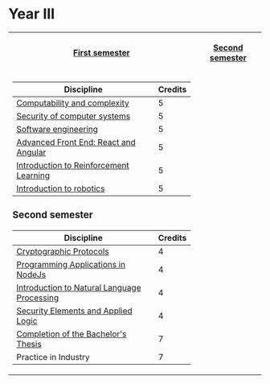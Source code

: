 # Year III

<table><tr><th>

[First semester](https://github.com/anamariapanait10/FMI-materials-bachelor/tree/master/Year%20III/sem%201)

</th><th>

[Second semester](https://github.com/anamariapanait10/FMI-materials/tree/master/Year%20I/sem%202)

</th></tr>
<tr><td>

| Discipline                                       | Credits |
|--------------------------------------------------|---------|
| [Computability and complexity]()                     |    5    |
| [Security of computer systems]()                     |    5    |
| [Software engineering](https://github.com/anamariapanait10/FMI-materials/tree/master/Year%20III/sem%201/Inginerie%20software)                             |    5    |
| [Advanced Front End: React and Angular]()            |    5    |
| [Introduction to Reinforcement Learning]()           |    5    |
| [Introduction to robotics]()                         |    5    |

### Second semester

| Discipline                                       | Credits |
|--------------------------------------------------|---------|
| [Cryptographic Protocols]()                          |    4    |
| [Programming Applications in NodeJs]()               |    4    |
| [Introduction to Natural Language Processing]()      |    4    |
| [Security Elements and Applied Logic]()              |    4    |
| [Completion of the Bachelor's Thesis]()              |    7    |
| Practice in Industry                             |    7    |